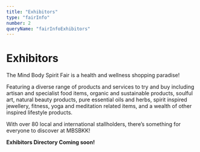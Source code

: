 ```yaml
---
title: "Exhibitors"
type: "fairInfo"
number: 2
queryName: "fairInfoExhibitors"
---
```


# Exhibitors

The Mind Body Spirit Fair is a health and wellness shopping paradise!

Featuring a diverse range of products and services to try and buy including artisan and specialist food items, organic and sustainable products, soulful art, natural beauty products, pure essential oils and herbs, spirit inspired jewellery, fitness, yoga and meditation related items, and a wealth of other inspired lifestyle products.

With over 80 local and international stallholders, there’s something for everyone to discover at MBSBKK!

**Exhibitors Directory Coming soon!**
